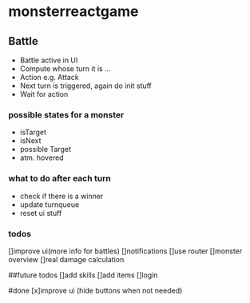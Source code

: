 # monsterreactgame

## Battle

- Battle active in UI
- Compute whose turn it is ...
- Action e.g. Attack
- Next turn is triggered, again do init stuff
- Wait for action

### possible states for a monster

- isTarget
- isNext
- possible Target
- atm. hovered

### what to do after each turn

- check if there is a winner
- update turnqueue
- reset ui stuff

### todos

[]improve ui(more info for battles)
[]notifications
[]use router
[]monster overview
[]real damage calculation

##future todos
[]add skills
[]add items
[]login

#done
[x]improve ui (hide buttons when not needed)
